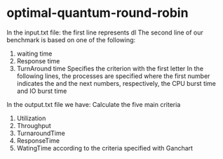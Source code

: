 # optimal-quantum-round-robin

In the input.txt file:
the first line represents dl
The second line of our benchmark is based on one of the following:
1. waiting time
2. Response time
3. TurnAround time
Specifies the criterion with the first letter
In the following lines, the processes are specified
where the first number indicates the <arrival time> and the next numbers, respectively, the CPU burst time and IO burst time


In the output.txt file we have:
Calculate the five main criteria
1. Utilization
2. Throughput
3. TurnaroundTime
4. ResponseTime
5. WatingTime
according to the criteria specified with Ganchart
